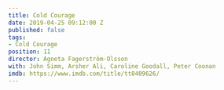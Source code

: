 ```yaml
---
title: Cold Courage
date: 2019-04-25 09:12:00 Z
published: false
tags:
- Cold Courage
position: 11
director: Agneta Fagerström-Olsson
with: John Simm, Arsher Ali, Caroline Goodall, Peter Coonan
imdb: https://www.imdb.com/title/tt8409626/
---
```


